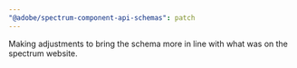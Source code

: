 ```yaml
---
"@adobe/spectrum-component-api-schemas": patch
---
```


Making adjustments to bring the schema more in line with what was on the spectrum website.
